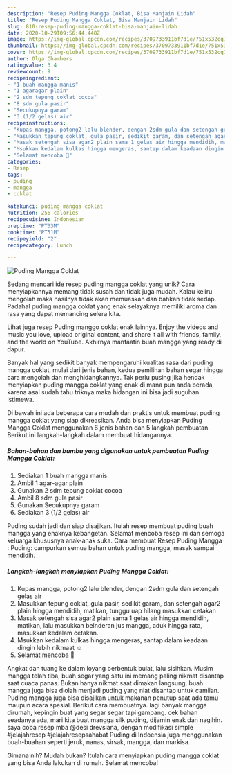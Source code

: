 ```yaml
---
description: "Resep Puding Mangga Coklat, Bisa Manjain Lidah"
title: "Resep Puding Mangga Coklat, Bisa Manjain Lidah"
slug: 810-resep-puding-mangga-coklat-bisa-manjain-lidah
date: 2020-10-29T09:56:44.448Z
image: https://img-global.cpcdn.com/recipes/3709733911bf7d1e/751x532cq70/puding-mangga-coklat-foto-resep-utama.jpg
thumbnail: https://img-global.cpcdn.com/recipes/3709733911bf7d1e/751x532cq70/puding-mangga-coklat-foto-resep-utama.jpg
cover: https://img-global.cpcdn.com/recipes/3709733911bf7d1e/751x532cq70/puding-mangga-coklat-foto-resep-utama.jpg
author: Olga Chambers
ratingvalue: 3.4
reviewcount: 9
recipeingredient:
- "1 buah mangga manis"
- "1 agaragar plain"
- "2 sdm tepung coklat cocoa"
- "8 sdm gula pasir"
- "Secukupnya garam"
- "3 (1/2 gelas) air"
recipeinstructions:
- "Kupas mangga, potong2 lalu blender, dengan 2sdm gula dan setengah gelas air"
- "Masukkan tepung coklat, gula pasir, sedikit garam, dan setengah agar2 plain hingga mendidih, matikan, tunggu uap hilang masukkan cetakan"
- "Masak setengah sisa agar2 plain sama 1 gelas air hingga mendidih, matikan, lalu masukkan belnderan jus mangga, aduk hingga rata, masukkan kedalam cetakan."
- "Msukkan kedalam kulkas hingga mengeras, santap dalam keadaan dingin lebih nikmaat ☺️"
- "Selamat mencoba 🙏"
categories:
- Resep
tags:
- puding
- mangga
- coklat

katakunci: puding mangga coklat 
nutrition: 256 calories
recipecuisine: Indonesian
preptime: "PT33M"
cooktime: "PT51M"
recipeyield: "2"
recipecategory: Lunch

---
```



![Puding Mangga Coklat](https://img-global.cpcdn.com/recipes/3709733911bf7d1e/751x532cq70/puding-mangga-coklat-foto-resep-utama.jpg)

Sedang mencari ide resep puding mangga coklat yang unik? Cara menyiapkannya memang tidak susah dan tidak juga mudah. Kalau keliru mengolah maka hasilnya tidak akan memuaskan dan bahkan tidak sedap. Padahal puding mangga coklat yang enak selayaknya memiliki aroma dan rasa yang dapat memancing selera kita.

Lihat juga resep Puding manggo coklat enak lainnya. Enjoy the videos and music you love, upload original content, and share it all with friends, family, and the world on YouTube. Akhirnya manfaatin buah mangga yang ready di dapur.

Banyak hal yang sedikit banyak mempengaruhi kualitas rasa dari puding mangga coklat, mulai dari jenis bahan, kedua pemilihan bahan segar hingga cara mengolah dan menghidangkannya. Tak perlu pusing jika hendak menyiapkan puding mangga coklat yang enak di mana pun anda berada, karena asal sudah tahu triknya maka hidangan ini bisa jadi suguhan istimewa.


Di bawah ini ada beberapa cara mudah dan praktis untuk membuat puding mangga coklat yang siap dikreasikan. Anda bisa menyiapkan Puding Mangga Coklat menggunakan 6 jenis bahan dan 5 langkah pembuatan. Berikut ini langkah-langkah dalam membuat hidangannya.

<!--inarticleads1-->

##### Bahan-bahan dan bumbu yang digunakan untuk pembuatan Puding Mangga Coklat:

1. Sediakan 1 buah mangga manis
1. Ambil 1 agar-agar plain
1. Gunakan 2 sdm tepung coklat cocoa
1. Ambil 8 sdm gula pasir
1. Gunakan Secukupnya garam
1. Sediakan 3 (1/2 gelas) air


Puding sudah jadi dan siap disajikan. Itulah resep membuat puding buah mangga yang enaknya kebangetan. Selamat mencoba resep ini dan semoga keluarga khususnya anak-anak suka. Cara membuat Resep Puding Mangga : Puding: campurkan semua bahan untuk puding mangga, masak sampai mendidih. 

<!--inarticleads2-->

##### Langkah-langkah menyiapkan Puding Mangga Coklat:

1. Kupas mangga, potong2 lalu blender, dengan 2sdm gula dan setengah gelas air
1. Masukkan tepung coklat, gula pasir, sedikit garam, dan setengah agar2 plain hingga mendidih, matikan, tunggu uap hilang masukkan cetakan
1. Masak setengah sisa agar2 plain sama 1 gelas air hingga mendidih, matikan, lalu masukkan belnderan jus mangga, aduk hingga rata, masukkan kedalam cetakan.
1. Msukkan kedalam kulkas hingga mengeras, santap dalam keadaan dingin lebih nikmaat ☺️
1. Selamat mencoba 🙏


Angkat dan tuang ke dalam loyang berbentuk bulat, lalu sisihkan. Musim mangga telah tiba, buah segar yang satu ini memang paling nikmat disantap saat cuaca panas. Bukan hanya nikmat saat dimakan langsung, buah mangga juga bisa diolah menjadi puding yang niat disantap untuk camilan. Puding mangga juga bisa disajikan untuk makanan penutup saat ada tamu maupun acara spesial. Berikut cara membuatnya. lagi banyak mangga dirumah, kepingin buat yang segar segar tapi gampang. cek bahan seadanya ada, mari kita buat mangga silk puding, dijamin enak dan nagihin. saya coba resep mba @desi drevsiana, dengan modifikasi simple #jelajahresep #jelajahresepsahabat Puding di Indoensia juga menggunakan buah-buahan seperti jeruk, nanas, sirsak, mangga, dan markisa. 

Gimana nih? Mudah bukan? Itulah cara menyiapkan puding mangga coklat yang bisa Anda lakukan di rumah. Selamat mencoba!

